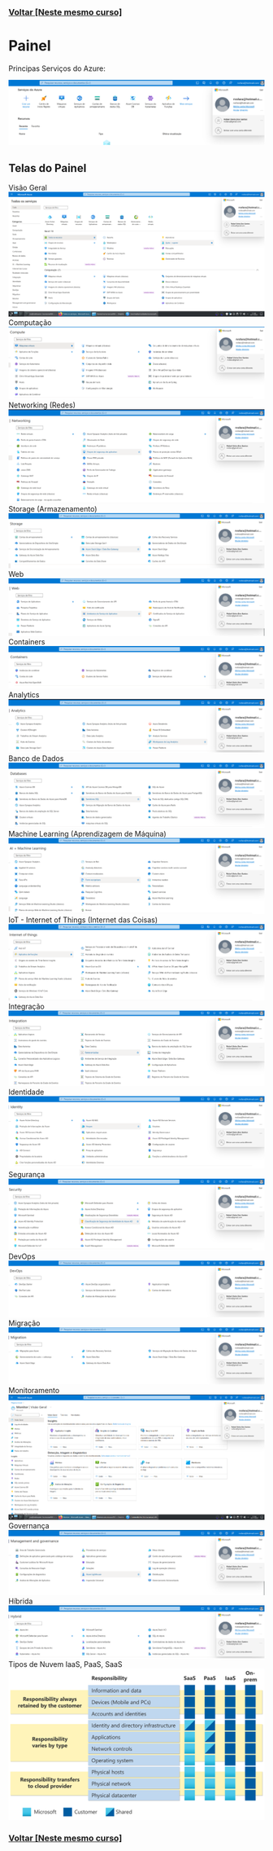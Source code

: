 ### [Voltar [Neste mesmo curso]](../README.MD)
# Painel
Principas Serviços do Azure:

![principaisservicos](01principais_servicos.png)
## Telas do Painel
Visão Geral
![geral](02geral.png)
Computação
![compute](03compute.png)
Networking (Redes)
![networking](04networking.png)
Storage (Armazenamento)
![storage](05storage.png)
Web
![web](06web.png)
Containers 
![containers](07containers.png)
Analytics
![analytics](08analytics.png)
Banco de Dados
![database](09databases.png)
Machine Learning (Aprendizagem de Máquina)
![machine](10machine_learning.png)
IoT - Internet of Things (Internet das Coisas)
![iot](11iot.png)
Integração
![integracao](12integracao.png)
Identidade
![identity](13identity.png)
Segurança
![security](14security.png)
DevOps
![devops](15devops.png)
Migração
![migration](16migration.png)
Monitoramento
![monitor](17monitor.png)
Governança
![governance](18management_governance.png)
Híbrida
![hybrid](19hybrid.png)
Tipos de Nuvem
IaaS, PaaS, SaaS
![iaas](iaaspaassaas.svg)

### [Voltar [Neste mesmo curso]](../README.MD)
